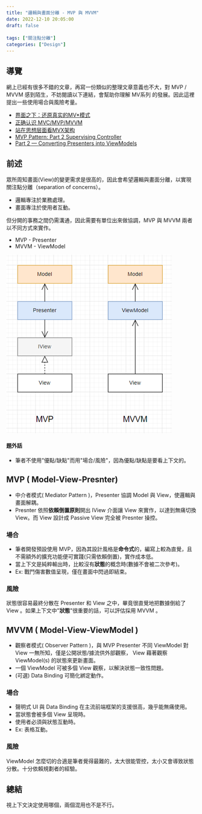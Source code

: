 ```yaml
---
title: "邏輯與畫面分離 - MVP 與 MVVM"
date: 2022-12-10 20:05:00
draft: false

tags: ["關注點分離"]
categories: ["Design"]
---
```


## 導覽
網上已經有很多不錯的文章，再寫一份類似的整理文章意義也不大，對 MVP / MVVM 感到陌生，不妨閱讀以下連結，會幫助你理解 MV系列 的發展。因此這裡提出一些使用場合與風險考量。

- [界面之下：还原真实的MV*模式](https://github.com/livoras/blog/issues/11)
- [正确认识 MVC/MVP/MVVM](https://juejin.cn/post/6901200799242649607)
- [站在思想层面看MVX架构](https://juejin.cn/post/6998093259893407757#comment)
- [MVP Pattern: Part 2 Supervising Controller](https://deltatimer.com/260/mvp-pattern-part-2-supervising-controller)
- [Part 2 — Converting Presenters into ViewModels](https://proandroiddev.com/converting-presenters-into-viewmodels-c9279c7516e7)

## 前述
眾所周知畫面(View)的變更需求是很高的，因此會希望邏輯與畫面分離，以實現關注點分離（separation of concerns）。
- 邏輯專注於業務處理。
- 畫面專注於使用者互動。

但分開的事務之間仍需溝通，因此需要有單位出來做協調，MVP 與 MVVM 兩者以不同方式來實作。
- MVP - Presenter 
- MVVM - ViewModel

![Example image](/images/MVP_MVVM_p0.PNG)

#### 題外話 
- 筆者不使用"優點/缺點"而用"場合/風險"，因為優點/缺點是要看上下文的。

## MVP ( Model-View-Presnter)
- 中介者模式( Mediator Pattern )，Presenter 協調 Model 與 View，使邏輯與畫面解耦。
- Presnter 依照**依賴倒置原則**開出 IView 介面讓 View 來實作，以達到無痛切換 View。而 View 設計成 Passive View 完全被 Presnter 操控。

### 場合
- 筆者開發預設使用 MVP，因為其設計風格是**命令式**的，編寫上較為直覺，且不需額外的擴充功能便可實踐(只需依賴倒置)，實作成本低。
- 當上下文是純粹輸出時，比較沒有**狀態**的概念時(數據不會被二次參考)。
- Ex: 戰鬥傷害數值呈現，僅在畫面中閃過即結束。

### 風險
狀態很容易最終分散在 Presenter 和 View 之中，畢竟很直覺地把數據倒給了 View 。如果上下文中"**狀態**"很重要的話，可以評估採用 MVVM 。


## MVVM ( Model-View-ViewModel )
- 觀察者模式( Observer Pattern )，與 MVP Presenter 不同 ViewModel 對 View 一無所知，僅是公開狀態/據流供外部觀察， View 藉著觀察 ViewModel(s) 的狀態來更新畫面。
- 一個 ViewModel 可被多個 View 觀察，以解決狀態一致性問題。
- (可選) Data Binding 可簡化綁定動作。

### 場合 
- 聲明式 UI 與 Data Binding 在主流前端框架的支援很高，幾乎能無痛使用。
- 當狀態會被多個 View 呈現時。
- 使用者必須與狀態互動時。
- Ex: 表格互動。

### 風險
ViewModel 怎麼切的合適是筆者覺得最難的，太大很能管控，太小又會導致狀態分散。十分依賴規劃者的經驗。

## 總結
視上下文決定使用哪個，兩個混用也不是不行。